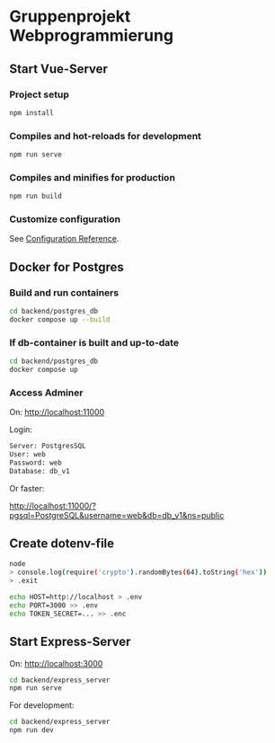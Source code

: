 # Gruppenprojekt Webprogrammierung

## Start Vue-Server

### Project setup

```bash
npm install
```

### Compiles and hot-reloads for development

```bash
npm run serve
```

### Compiles and minifies for production

```bash
npm run build
```

### Customize configuration

See [Configuration Reference](https://cli.vuejs.org/config/).

## Docker for Postgres

### Build and run containers

```bash
cd backend/postgres_db
docker compose up --build
```

### If db-container is built and up-to-date

```bash
cd backend/postgres_db
docker compose up
```

### Access Adminer

On: <http://localhost:11000>

Login:

```bash
Server: PostgresSQL
User: web
Password: web
Database: db_v1
```

Or faster:

<http://localhost:11000/?pgsql=PostgreSQL&username=web&db=db_v1&ns=public>

## Create dotenv-file

```bash
node
> console.log(require('crypto').randomBytes(64).toString('hex'))
> .exit

echo HOST=http://localhost > .env
echo PORT=3000 >> .env
echo TOKEN_SECRET=... >> .enc
```

## Start Express-Server

On: <http://localhost:3000>

```bash
cd backend/express_server
npm run serve
```

For development:

```bash
cd backend/express_server
npm run dev
```
